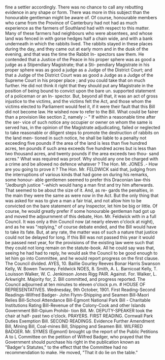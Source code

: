 fine a settler accordingly. There was no chance to call any rebutting evidence in any shape or form. There was more in this subject than the honourable gentleman might be aware of. Of course, honourable members who came from the Province of Canterbury had not had as much experience as the farmers of Southland had with respect to this matter. Many of these farmers had neighbours who were absentees, and whose land was fenced in with gorse hedges half a chain wide, and with a bank underneath in which the rabbits lived. The rabbits stayed in these places during the day, and they came out at early morn and in the dusk of the evening, and that was the time the Rabbit In- spectors saw them. He contended that a Justice of the Peace in his proper sphere was as good a judge as a Stipendiary Magistrate; that a Sti- pendiary Magistrate in his proper sphere was as good a judge as a Judge of the District Court; and that a Judge of the District Court was as good a Judge as a Judge of the Supreme Court in his proper place ; and you could take that on much further. He did not think it right that they should put any Magistrate in the position of being bound to convict upon the bare un. supported statement of a policeman or an In- spector. But, beyond all that, it was an act of gross injustice to the victims, and the victims felt the Act, and those whom the victims elected to Parliament would feel it, if it were their fault that this Bill did not become law. He wished now to refer to the Bill. What could be fairer than a provision like section 2, namely :- " If within a reasonable time after the ser- vice of such notice any occupier or owner on whom the same is served has, in the opinion of the Magistrate adjudicating, failed or neglected to take reasonable or diligent steps to promote the destruction of rabbits on the land men- tioned in such notice, he shall be liable to a penalty not exceeding five pounds if the area of the land is less than five hundred acres, ten pounds if such area exceeds five hundred acres but is less than two thousand acres, and twenty pounds if the area exceeds two thou- sand acres." What was required was proof. Why should any one be charged with a crime and be allowed no defence whatever ? The Hon. Mr. JONES .- How are you going to prove it ? The Hon. Mr. FELDWICK said that, judging from the interruptions of various kinds that had gone on during his remarks, some honour- able gentlemen seemed to prefer this Draconian law-this "Jedburgh justice "-which would hang a man first and try him afterwards. That seemed to be about the size of it. And, as re- gards the penalties, in the main they were the same as were now in the Act. But the only thing that was asked for was to give a man a fair trial, and not allow him to be convicted on the bare statement of any Inspector, let him be big or little. Of course, he would greatly prefer if some honourable gentleman had got up and moved the adjournment of this debate, Hon. Mr. Feldwick with in a full Council. It was only a thin Council now (at nearly eleven o'clock at night), and as he was "replying," of course debate ended, and the Bill would have to take its fate. But, at any rate, the matter was of such a nature that justice could not be delayed for long. If this Bill was not passed this year it would be passed next year, for the provisions of the existing law were such that they could not long remain on the statute-book. All he could say was that, seeing he had had to reply, he would ask the Council to be good enough to let him go into Committee, and he would report progress on the first clause. The Council divided. AYES, 10. Baillie Gourley Reeves Bonar Harris Swanson Kelly, W. Bowen Twomey. Feldwick NOES, 8. Smith, A. L. Barnicoat Kelly, T. Louisson Walker, W. C. Jenkinson Jones Rigg PAIR. Against. For. Walker, L. Arkwright. Majority for, 2. Bill committed, and progress reported. The Council adjourned at ten minutes to eleven o'clock p.m. # HOUSE OF REPRESENTATIVES. Wednesday, 9th October, 1901. First Reading-Second Readings-Wilfred Badger- John Flynn-Shipping and Seamen Bill-Maori Relies Bill-School Attendance Bill-Egmont National Park Bill - Charitable Institutions Rating Bill-Revenue of the Colony-Cook and other Islands Government Bill-Opium Prohibi- tion Bill. Mr. DEPUTY-SPEAKER took the chair at half- past two o'clock. PRAYERS. FIRST READING. Cornwall Park Duties Exemption Bill. SECOND READINGS. Evidence Further Amendment Bill, Mining Bill, Coal-mines Bill, Shipping and Seamen Bill. WILFRED BADGER. Mr. SYMES (Egmont) brought up the report of the Public Petitions A to L Committee on the petition of Wilfred Badger, who prayed that the Government should purchase his right in the publication known as "Badger's Statutes," to the effect that the Committee had no recommendation to make. He moved, "That it do lie on the table." 